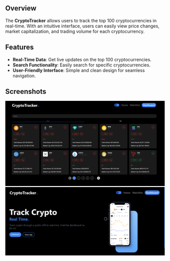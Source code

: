 ## Overview

The **CryptoTracker** allows users to track the top 100 cryptocurrencies in real-time. With an intuitive interface, users can easily view price changes, market capitalization, and trading volume for each cryptocurrency.

## Features

- **Real-Time Data**: Get live updates on the top 100 cryptocurrencies.
- **Search Functionality**: Easily search for specific cryptocurrencies.
- **User-Friendly Interface**: Simple and clean design for seamless navigation.

## Screenshots

![Screenshot of Cryptocurrency Tracker](src/assets/Screenshot1.png)  <!-- Replace with the path to your screenshot -->
![Screenshot of Cryptocurrency Details](src/assets/Screenshot2.png)  <!-- Replace with the path to your screenshot -->
